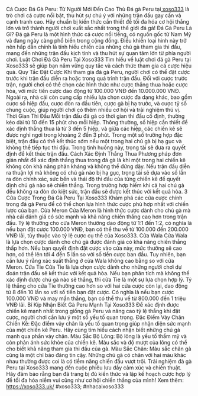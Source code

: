 Cá Cược Đá Gà Peru: Từ Người Mới Đến Cao Thủ
Đá gà Peru tại[ xoso333](https://xoso333.uk/) là trò chơi cá cược nổi bật, thu hút sự chú ý với những trận đấu gay cấn và cạnh tranh cao. Hãy chuẩn bị kiến thức cần thiết để tối đa hóa cơ hội thắng lớn và trở thành người chơi xuất sắc nhất trong thế giới đá gà!
Đá Gà Peru Là Gì?
Đá gà Peru là một hình thức cá cược nổi tiếng, có nguồn gốc từ Nam Mỹ và đang ngày càng phổ biến trong cộng đồng. Điều khiến loại hình này trở nên hấp dẫn chính là tính hiếu chiến của những chú gà tham gia thi đấu, mang đến những trận đấu kịch tính và thu hút sự quan tâm lớn từ phía người chơi.
Luật Chơi Đá Gà Peru Tại Xoso333
Tìm hiểu về luật chơi đá gà Peru tại Xoso333 sẽ giúp bạn nắm vững quy tắc và cách thức tham gia cá cược hiệu quả.
Quy Tắc Đặt Cược
Khi tham gia đá gà Peru, người chơi có thể đặt cược trước khi trận đấu diễn ra hoặc trong quá trình trận đấu. Đối với cược trước trận, người chơi có thể chọn các hình thức như cược thắng thua hoặc cược hòa, với mức tiền cược dao động từ 100.000 VNĐ đến 10.000.000 VNĐ.
Ngoài ra, nhà cái còn cung cấp nhiều lựa chọn cược đa dạng khác, bao gồm cược số hiệp đấu, cược đòn ra đầu tiên, cược gà bị hạ trước, và cược tỷ số chung cuộc, giúp người chơi có thêm nhiều cơ hội và trải nghiệm thú vị.
Thời Gian Thi Đấu
Mỗi trận đấu đá gà có thời gian thi đấu cố định, thường kéo dài từ 10 đến 15 phút cho mỗi hiệp. Thông thường, số hiệp cần thiết để xác định thắng thua là từ 3 đến 5 hiệp, và giữa các hiệp, các chiến kê sẽ được nghỉ ngơi trong khoảng 2 đến 3 phút.
Trong một số trường hợp đặc biệt, trận đấu có thể kết thúc sớm nếu một trong hai chú gà bị hạ gục và không thể tiếp tục thi đấu. Trong tình huống này, trọng tài sẽ đưa ra quyết định để kết thúc trận đấu.
Cách Xác Định Thắng Thua
Phương pháp đơn giản nhất để xác định thắng thua trong đá gà là khi một trong hai chiến kê không còn khả năng phản kháng và không thể đứng dậy. Nếu trận đấu diễn ra thuận lợi mà không có chú gà nào bị hạ gục, trọng tài sẽ dựa vào số lần ra đòn chính xác, sức bền và thái độ thi đấu của từng chiến kê để quyết định chú gà nào sẽ chiến thắng.
Trong trường hợp hiếm khi cả hai chú gà đều không ra đòn do kiệt sức, trận đấu sẽ được kết thúc với kết quả hòa.
3 Cửa Cược Trong Đá Gà Peru Tại Xoso333
Khám phá các cửa cược chính trong đá gà Peru để có thể chọn lựa hình thức cược phù hợp nhất với chiến lược của bạn.
Cửa Meron
Cửa Meron là hình thức cược dành cho chú gà mà nhà cái đánh giá có sức mạnh và khả năng chiến thắng cao hơn trong trận đấu. Tỷ lệ thưởng cho cửa Meron thường dao động từ 1:1 đến 1:2, có nghĩa là nếu bạn đặt cược 100.000 VNĐ, bạn có thể thu về từ 100.000 đến 200.000 VNĐ lãi, tùy thuộc vào tỷ lệ cược cụ thể của Xoso333.
Cửa Wala
Cửa Wala là lựa chọn cược dành cho chú gà được đánh giá có khả năng chiến thắng thấp hơn. Nếu bạn quyết định đặt cược vào cửa này, mức thưởng sẽ cao hơn, có thể lên tới 4 đến 5 lần so với số tiền cược ban đầu. Tuy nhiên, bạn cần lưu ý rằng xác suất thắng ở cửa Wala không cao bằng so với cửa Meron.
Cửa Tie
Cửa Tie là lựa chọn cược dành cho những người chơi dự đoán trận đấu sẽ kết thúc với kết quả hòa. Nếu bạn phân tích mà không thể xác định được chú gà nào sẽ thắng, thì cửa Tie là một sự lựa chọn hợp lý.
Tỷ lệ thắng cho cửa Tie thường cao hơn so với hai cửa cược còn lại, dao động từ 8 đến 10 lần so với số tiền bạn đặt cược. Có nghĩa là nếu bạn cược 100.000 VNĐ và may mắn thắng, bạn có thể thu về từ 800.000 đến 1 triệu VNĐ lãi.
Bí Kíp Nhận Biết Gà Peru Mạnh Tại Xoso333
Để xác định được chiến kê mạnh nhất trong giống gà Peru và nâng cao tỷ lệ thắng khi đặt cược, người chơi cần lưu ý một số yếu tố quan trọng.
Đặc Điểm Vảy Chân Chiến Kê: Đặc điểm vảy chân là yếu tố quan trọng giúp nhận diện sức mạnh của một chiến kê Peru. Hãy cùng tìm hiểu cách nhận biết những chú gà mạnh qua phần vảy chân.
Màu Sắc Bộ Lông: Bộ lông là yếu tố thẩm mỹ và còn phản ánh sức khỏe của chiến kê. Màu sắc và độ mượt của lông có thể cho biết khả năng tham gia thi đấu của gà.
Màu Sắc Chân: Màu sắc chân gà cũng là một chỉ báo đáng tin cậy. Những chú gà có chân với hai màu khác nhau thường được coi là có tiềm năng chiến đấu vượt trội.
Trải nghiệm đá gà Peru tại Xoso333 mang đến cuộc phiêu lưu đầy cảm xúc và chiến thuật. Hãy đảm bảo rằng bạn đã trang bị đủ kiến thức và lập kế hoạch cược hợp lý để tối đa hóa niềm vui cũng như cơ hội chiến thắng của mình!
Xem thêm: https://xoso333.uk/
#xoso333; #nhacaixoso333

